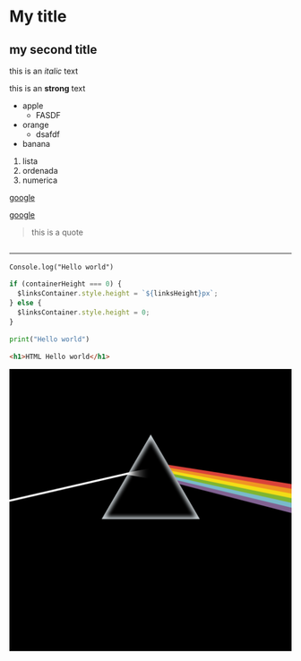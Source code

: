 # My title

## my second title

this is an _italic_ text

this is an **strong** text

<!-- UL -->

- apple
  - FASDF
- orange
  - dsafdf
- banana

1. lista
2. ordenada
3. numerica

[google](https://google.com)

[google](https://google.com "Custom title")

> this is a quote

## <!-- LINES -->

---

<!-- CODE -->
<!-- one line -->

`Console.log("Hello world")`

<!-- multiple lines -->

```javascript
if (containerHeight === 0) {
  $linksContainer.style.height = `${linksHeight}px`;
} else {
  $linksContainer.style.height = 0;
}
```

```python
print("Hello world")
```

```html
<h1>HTML Hello world</h1>
```

<!-- IMG -->

![Imagen de pink floud](pink.png)
